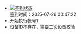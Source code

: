 - [![签到状态](https://github.com/womade/Cloud189-Actions/actions/workflows/main.yml/badge.svg?branch=main)](https://github.com/womade/Cloud189-Actions/actions/workflows/main.yml) <br> 签到时间：2025-07-26 00:47:22
- 开始执行帐号1
- 设备ID不存在，需要二次设备校验
